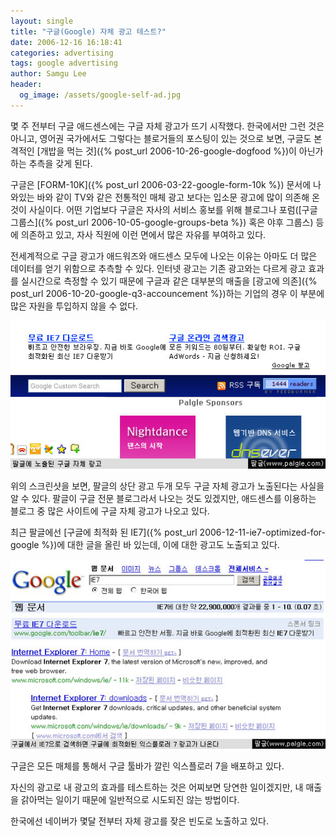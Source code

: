 ```yaml
---
layout: single
title: "구글(Google) 자체 광고 테스트?"
date: 2006-12-16 16:18:41
categories: advertising
tags: google advertising
author: Samgu Lee
header:
  og_image: /assets/google-self-ad.jpg
---
```


몇 주 전부터 구글 애드센스에는 구글 자체 광고가 뜨기 시작했다. 한국에서만 그런 것은 아니고, 영어권 국가에서도 그렇다는 블로거들의 포스팅이 있는 것으로 보면, 구글도 본격적인 [개밥을 먹는 것]({% post_url 2006-10-26-google-dogfood %})이 아닌가 하는 추측을 갖게 된다.

구글은 [FORM-10K]({% post_url 2006-03-22-google-form-10k %}) 문서에 나와있는 바와 같이 TV와 같은 전통적인 매체 광고 보다는 입소문 광고에 많이 의존해 온 것이 사실이다. 어떤 기업보다 구글은 자사의 서비스 홍보를 위해 블로그나 포럼([구글 그룹스]({% post_url 2006-10-05-google-groups-beta %}) 혹은 야후 그룹스) 등에 의존하고 있고, 자사 직원에 이런 면에서 많은 자유를 부여하고 있다.

전세계적으로 구글 광고가 애드워즈와 애드센스 모두에 나오는 이유는 아마도 더 많은 데이터를 얻기 위함으로 추측할 수 있다. 인터넷 광고는 기존 광고와는 다르게 광고 효과를 실시간으로 측정할 수 있기 때문에 구글과 같은 대부분의 매출을 [광고에 의존]({% post_url 2006-10-20-google-q3-accouncement %})하는 기업의 경우 이 부분에 많은 자원을 투입하지 않을 수 없다.

![팔글(www.palgle.com)에 노출된 구글 자체 광고](/assets/google-self-ad.jpg)

위의 스크린샷을 보면, 팔글의 상단 광고 두개 모두 구글 자체 광고가 노출된다는 사실을 알 수 있다. 팔글이 구글 전문 블로그라서 나오는 것도 있겠지만, 애드센스를 이용하는 블로그 중 많은 사이트에 구글 자체 광고가 나오고 있다.

최근 팔글에선 [구글에 최적화 된 IE7]({% post_url 2006-12-11-ie7-optimized-for-google %})에 대한 글을 올린 바 있는데, 이에 대한 광고도 노출되고 있다.

![구글에서 IE7로 검색할 때의 자체 광고 노출 화면](/assets/google-ie7-ad.jpg)

구글은 모든 매체를 통해서 구글 툴바가 깔린 익스플로러 7을 배포하고 있다.

자신의 광고로 내 광고의 효과를 테스트하는 것은 어찌보면 당연한 일이겠지만, 내 매출을 갉아먹는 일이기 때문에 일반적으로 시도되진 않는 방법이다.

한국에선 네이버가 몇달 전부터 자체 광고를 잦은 빈도로 노출하고 있다.
